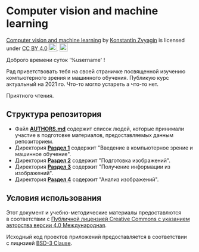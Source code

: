 # Computer vision and machine learning
<p xmlns:cc="http://creativecommons.org/ns#" xmlns:dct="http://purl.org/dc/terms/"><a property="dct:title" rel="cc:attributionURL" href="https://github.com/introduction_to_cv_and_ml">Computer vision and machine learning</a> by <a rel="cc:attributionURL dct:creator" property="cc:attributionName" href="https://github.com/kzvyagin">Konstantin Zvyagin</a> is licensed under <a href="http://creativecommons.org/licenses/by/4.0/?ref=chooser-v1" target="_blank" rel="license noopener noreferrer" style="display:inline-block;">CC BY 4.0<img style="height:22px!important;margin-left:3px;vertical-align:text-bottom;" src="https://mirrors.creativecommons.org/presskit/icons/cc.svg?ref=chooser-v1"> <img style="height:22px!important;margin-left:3px;vertical-align:text-bottom;" src="https://mirrors.creativecommons.org/presskit/icons/by.svg?ref=chooser-v1"></a></p>
<p>Доброго времени суток '%username' !</p>

 Рад приветствовать тебя на своей страничке посвященной изучению компьютерного зрения и машинного обучения. 
 Публикую курс актуальный на 2021 го. Что-то могло устареть а что-то нет.

Приятного чтения.


## Структура репозитория

*	Файл **[AUTHORS.md](AUTHORS.md)** содержит список людей,
	которые принимали участие в&nbsp;подготовке материалов,
	предоставляемых данным репозиторием.
*	Директория **[Раздел 1](./chapter1)**
	содержит "Введение в компьютерное зрение и машинное обучение".
*	Директория **[Раздел 2](./chapter2)**
	содержит "Подготовка изображений".
*	Директория **[Раздел 3](./chapter3)**
	содержит "Получение информации из изображений".
*	Директория **[Раздел 4](./chapter4)**
	 содержит "Анализ изображений".


## Условия использования


Этот документ и&nbsp;учебно-методические материалы предоставлются в&nbsp;соответствии
с&nbsp;[Публичной лицензией Creative Commons с&nbsp;указанием авторства версии&nbsp;4.0 Международная](./LICENSE.CC-BY-4.0.ru.md).


Исходный код проектов приложений предоставляется в&nbsp;соответствии
с&nbsp;лицнзией [BSD-3 Clause](https://opensource.org/license/bsd-3-clause/).
    


